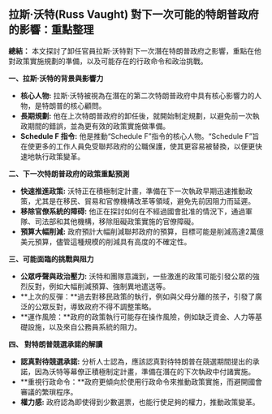 ## 拉斯·沃特(Russ Vaught) 對下一次可能的特朗普政府的影響：重點整理

**總結：** 本文探討了卸任官員拉斯·沃特對下一次潛在特朗普政府之影響，重點在他對政策實施規劃的準備，以及可能存在的行政命令和政治挑戰。

**一、拉斯·沃特的背景與影響力**

*   **核心人物:** 拉斯·沃特被視為在潛在的第二次特朗普政府中具有核心影響力的人物，是特朗普的核心顧問。
*   **長期規劃:** 他在上次特朗普政府的卸任後，就開始制定規劃，以避免前一次執政期間的錯誤，並為更有效的政策實施做準備。
*   **Schedule F 指令:** 他是推動“Schedule F”指令的核心人物。“Schedule F”旨在使更多的工作人員免受聯邦政府的公職保護，使其更容易被替換，以便更快速地執行政策變革。

**二、下一次特朗普政府的政策重點預測**

*   **快速推進政策:** 沃特正在積極制定計畫，準備在下一次執政早期迅速推動政策，尤其是在移民、貿易和官僚機構改革等領域，避免先前因阻力而延遲。
*   **移除官僚系統的障碍:** 他正在探討如何在不經過國會批准的情況下，通過軍隊、司法部和其他機構，移除阻礙政策實施的官僚障礙。
*   **預算大幅削減:** 政府預計大幅削減聯邦政府的預算，目標可能是削減高達2萬億美元預算，儘管這種規模的削減具有高度的不確定性。

**三、可能面臨的挑戰與阻力**

*   **公眾呼聲與政治壓力:** 沃特和團隊意識到，一些激進的政策可能引發公眾的強烈反對，例如大幅削減預算、強制異地遣送等。
*   **上次的反彈：**過去對移民政策的執行，例如與父母分離的孩子，引發了廣泛的公眾反對，導致政府不得不調整策略。
*   **運作風險：**政府的政策執行可能存在操作風險，例如缺乏資金、人力等基礎設施，以及來自公務員系統的阻力。

**四、 對特朗普競選承諾的解讀**

*   **認真對待競選承諾:** 分析人士認為，應該認真對待特朗普在競選期間提出的承諾，因為沃特等幕僚正積極制定計畫，準備在潛在的下次執政中付諸實施。
*   **重視行政命令：**政府更傾向於使用行政命令來推動政策實施，而避開國會審議的繁瑣程序。
*   **權力感:** 政府認為即使得到少數選票，也能行使足夠的權力，推動政策變革。
